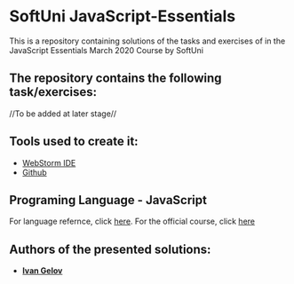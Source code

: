 
# SoftUni JavaScript-Essentials

This is a repository containing  solutions of the tasks and exercises of in the JavaScript Essentials March 2020 Course by SoftUni

## The repository contains the following task/exercises:

//To be added at later stage//

## Tools used to create it: 
*	[WebStorm IDE](https://www.jetbrains.com/webstorm/)
*	[Github](https://github.com/)

## Programing Language - JavaScript

For language refernce, click [here](https://developer.mozilla.org/en-US/docs/Web/JavaScript).
For the official course, click [here](https://softuni.bg/trainings/2947/javascript-essentials-march-2020)
## Authors of the presented solutions:

* **[Ivan Gelov](https://github.com/igelov)**
